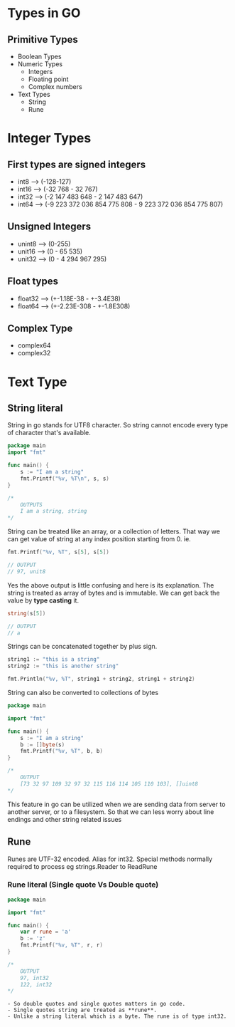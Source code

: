 # Types in GO

## Primitive Types

* Boolean Types
* Numeric Types
  * Integers
  * Floating point
  * Complex numbers
* Text Types
    * String
    * Rune

# Integer Types

## First types are signed integers

* int8  --> (-128-127)
* int16 --> (-32 768 - 32 767)
* int32 --> (-2 147 483 648 - 2 147 483 647)
* int64 --> (-9 223 372 036 854 775 808 - 9 223 372 036 854 775 807)

## Unsigned Integers

* unint8  --> (0-255)
* unit16  --> (0 - 65 535)
* unit32  --> (0 - 4 294 967 295)

## Float types

* float32 --> (+-1.18E-38 - +-3.4E38)
* float64 --> (+-2.23E-308 - +-1.8E308)

## Complex Type

* complex64
* complex32

# Text Type

## String literal

String in go stands for UTF8 character. So string cannot encode every type of character that's available.

```go
package main
import "fmt"

func main() {
    s := "I am a string"
    fmt.Printf("%v, %T\n", s, s)
}

/*
    OUTPUTS
    I am a string, string
*/
```

String can be treated like an array, or a collection of letters. That way we can get value of string at any index position starting from 0. ie.
```go 
fmt.Printf("%v, %T", s[5], s[5])    

// OUTPUT
// 97, unit8
```

Yes the above output is little confusing and here is its explanation. The string is treated as array of bytes and is immutable. We can get back the value by **type casting** it.

```go
string(s[5])    

// OUTPUT
// a
```

Strings can be concatenated together by plus sign.

```go
string1 := "this is a string"
string2 := "this is another string"

fmt.Println("%v, %T", string1 + string2, string1 + string2)
```

String can also be converted to collections of bytes

```go
package main

import "fmt"

func main() {
    s := "I am a string"
    b := []byte(s)
    fmt.Printf("%v, %T", b, b)
}

/*
    OUTPUT
    [73 32 97 109 32 97 32 115 116 114 105 110 103], []uint8
*/
```

This feature in go can be utilized when we are sending data from server to another server, or to a filesystem.
So that we can less worry about line endings and other string related issues

## Rune
Runes are UTF-32 encoded. Alias for int32. Special methods normally required to process eg strings.Reader to ReadRune

### Rune literal (Single quote Vs Double quote)

```go
package main

import "fmt"

func main() {
    var r rune = 'a'
    b := 'z'
    fmt.Printf("%v, %T", r, r)
}

/*
    OUTPUT
    97, int32
    122, int32
*/
```


    - So double quotes and single quotes matters in go code. 
    - Single quotes string are treated as **rune**. 
    - Unlike a string literal which is a byte. The rune is of type int32.